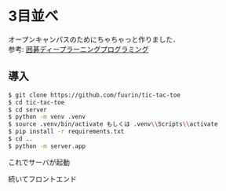 # 3目並べ
オープンキャンパスのためにちゃちゃっと作りました．  
参考: [囲碁ディープラーニングプログラミング](https://www.amazon.co.jp/dp/B07RW5NN1D/ref=dp-kindle-redirect?_encoding=UTF8&btkr=1)  

## 導入
``` bash
$ git clone https://github.com/fuurin/tic-tac-toe
$ cd tic-tac-toe
$ cd server
$ python -m venv .venv
$ source .venv/bin/activate もしくは .venv\\Scripts\\activate
$ pip install -r requirements.txt
$ cd ..
$ python -m server.app
```
これでサーバが起動  
  
続いてフロントエンド  
